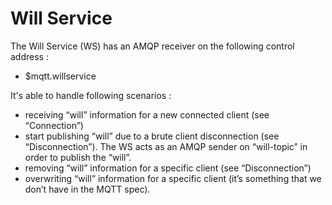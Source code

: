 # Will Service

The Will Service (WS) has an AMQP receiver on the following control address :

* $mqtt.willservice

It's able to handle following scenarios :

* receiving “will” information for a new connected client (see “Connection”)
* start publishing “will” due to a brute client disconnection (see “Disconnection”). The WS acts as an AMQP sender on “will-topic” in order to publish the “will”.
* removing “will” information for a specific client (see “Disconnection”)
* overwriting “will” information for a specific client (it’s something that we don’t have in the MQTT spec).
